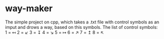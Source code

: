 # way-maker
The simple project on cpp, which takes a .txt file with control symbols as an imput and drows a way, based on this symbols. 
The list of control symbols:
1 = ↤
2 = ↙
3 = ↧
4 = ↘
5 = ↦
6 = ↗
7 = ↥
8 = ↖
